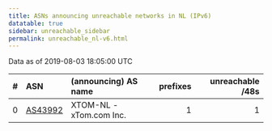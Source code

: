 ```yaml
---
title: ASNs announcing unreachable networks in NL (IPv6)
datatable: true
sidebar: unreachable_sidebar
permalink: unreachable_nl-v6.html
---
```


Data as of 2019-08-03 18:05:00 UTC


<div class="datatable-begin"></div>

|   # | ASN                                    | (announcing) AS name    |   prefixes |   unreachable /48s |
|----:|:---------------------------------------|:------------------------|-----------:|-------------------:|
|   0 | [AS43992](unreachable_AS43992-v6.html) | XTOM-NL - xTom.com Inc. |          1 |                  1 |

<div class="datatable-end"></div>